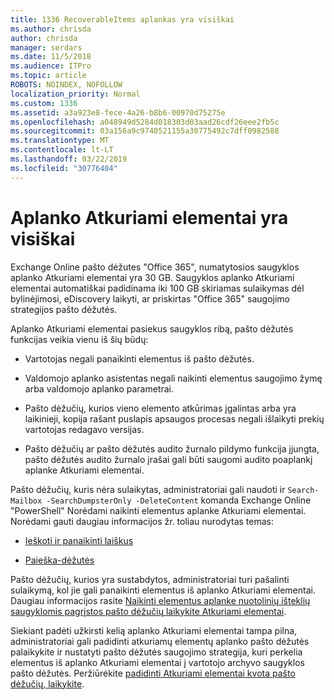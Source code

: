 ```yaml
---
title: 1336 RecoverableItems aplankas yra visiškai
ms.author: chrisda
author: chrisda
manager: serdars
ms.date: 11/5/2018
ms.audience: ITPro
ms.topic: article
ROBOTS: NOINDEX, NOFOLLOW
localization_priority: Normal
ms.custom: 1336
ms.assetid: a3a923e8-fece-4a26-b8b6-00970d75275e
ms.openlocfilehash: a048949d5284d018303d03aad26cdf26eee2fb5c
ms.sourcegitcommit: 03a156a9c9740521155a30775492c7dff0982588
ms.translationtype: MT
ms.contentlocale: lt-LT
ms.lasthandoff: 03/22/2019
ms.locfileid: "30776404"
---
```

# <a name="the-recoverable-items-folder-is-full"></a>Aplanko Atkuriami elementai yra visiškai

Exchange Online pašto dėžutes "Office 365", numatytosios saugyklos aplanko Atkuriami elementai yra 30 GB. Saugyklos aplanko Atkuriami elementai automatiškai padidinama iki 100 GB skiriamas sulaikymas dėl bylinėjimosi, eDiscovery laikyti, ar priskirtas "Office 365" saugojimo strategijos pašto dėžutės.
  
Aplanko Atkuriami elementai pasiekus saugyklos ribą, pašto dėžutės funkcijas veikia vienu iš šių būdų:
  
- Vartotojas negali panaikinti elementus iš pašto dėžutės.
    
- Valdomojo aplanko asistentas negali naikinti elementus saugojimo žymę arba valdomojo aplanko parametrai.
    
- Pašto dėžučių, kurios vieno elemento atkūrimas įgalintas arba yra laikinieji, kopija rašant puslapis apsaugos procesas negali išlaikyti prekių vartotojas redagavo versijas.
    
- Pašto dėžučių ar pašto dėžutės audito žurnalo pildymo funkcija įjungta, pašto dėžutės audito žurnalo įrašai gali būti saugomi audito poaplankį aplanke Atkuriami elementai.
    
Pašto dėžučių, kuris nėra sulaikytas, administratoriai gali naudoti ir `Search-Mailbox -SearchDumpsterOnly -DeleteContent` komanda Exchange Online "PowerShell" Norėdami naikinti elementus aplanke Atkuriami elementai. Norėdami gauti daugiau informacijos žr. toliau nurodytas temas: 
  
- [Ieškoti ir panaikinti laiškus](https://docs.microsoft.com/office365/securitycompliance/search-for-and-delete-messagesadmin-help)
    
- [Paieška-dėžutės](https://docs.microsoft.com/powershell/module/exchange/mailboxes/Search-Mailbox)
    
Pašto dėžučių, kurios yra sustabdytos, administratoriai turi pašalinti sulaikymą, kol jie gali panaikinti elementus iš aplanko Atkuriami elementai. Daugiau informacijos rasite [Naikinti elementus aplanke nuotolinių išteklių saugyklomis pagrįstos pašto dėžučių laikykite Atkuriami elementai](https://docs.microsoft.com/office365/securitycompliance/delete-items-in-the-recoverable-items-folder-of-mailboxes-on-hold).
  
Siekiant padėti užkirsti kelią aplanko Atkuriami elementai tampa pilna, administratoriai gali padidinti atkuriamų elementų aplanko pašto dėžutės palaikykite ir nustatyti pašto dėžutės saugojimo strategija, kuri perkelia elementus iš aplanko Atkuriami elementai į vartotojo archyvo saugyklos pašto dėžutės. Peržiūrėkite [padidinti Atkuriami elementai kvota pašto dėžučių, laikykite](https://docs.microsoft.com/office365/securitycompliance/increase-the-recoverable-quota-for-mailboxes-on-hold).
  

